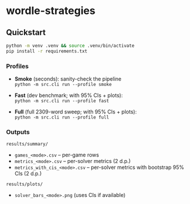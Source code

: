 # wordle-strategies

## Quickstart
```bash
python -m venv .venv && source .venv/bin/activate
pip install -r requirements.txt
```

### Profiles
- **Smoke** (seconds): sanity-check the pipeline  
  `python -m src.cli run --profile smoke`

- **Fast** (dev benchmark; with 95% CIs + plots):  
  `python -m src.cli run --profile fast`

- **Full** (full 2309-word sweep; with 95% CIs + plots):  
  `python -m src.cli run --profile full`

### Outputs
`results/summary/`
- `games_<mode>.csv` – per-game rows
- `metrics_<mode>.csv` – per-solver metrics (2 d.p.)
- `metrics_with_cis_<mode>.csv` – per-solver metrics with bootstrap 95% CIs (2 d.p.)

`results/plots/`
- `solver_bars_<mode>.png` (uses CIs if available)

